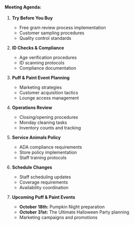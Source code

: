 #### **Meeting Agenda:**

1. **Try Before You Buy**
   - Free gram review process implementation
   - Customer sampling procedures
   - Quality control standards

2. **ID Checks & Compliance**
   - Age verification procedures
   - ID scanning protocols
   - Compliance documentation

3. **Puff & Paint Event Planning**
   - Marketing strategies
   - Customer acquisition tactics
   - Lounge access management

4. **Operations Review**
   - Closing/opening procedures
   - Monday cleaning tasks
   - Inventory counts and tracking

5. **Service Animals Policy**
   - ADA compliance requirements
   - Store policy implementation
   - Staff training protocols

6. **Schedule Changes**
   - Staff scheduling updates
   - Coverage requirements
   - Availability coordination

7. **Upcoming Puff & Paint Events**
   - **October 18th:** Pumpkin Night preparation
   - **October 31st:** The Ultimate Halloween Party planning
   - Marketing campaigns and promotions
